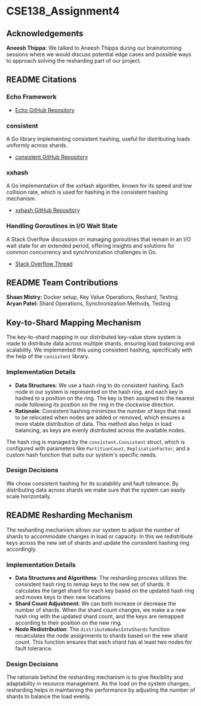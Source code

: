 # CSE138_Assignment4

## Acknowledgements

**Aneesh Thippa:** We talked to Aneesh Thippa during our brainstorming sessions where we would discuss potential edge cases and possible ways to approach solving the resharding part of our project. 

## README Citations

### Echo Framework
- [Echo GitHub Repository](https://github.com/labstack/echo)

### consistent
A Go library implementing consistent hashing, useful for distributing loads uniformly across shards.
- [consistent GitHub Repository](https://github.com/buraksezer/consistent)

### xxhash
A Go implementation of the xxHash algorithm, known for its speed and low collision rate, which is used for hashing in the consistent hashing mechanism.
- [xxhash GitHub Repository](https://github.com/cespare/xxhash)

### Handling Goroutines in I/O Wait State
A Stack Overflow discussion on managing goroutines that remain in an I/O wait state for an extended period, offering insights and solutions for common concurrency and synchronization challenges in Go.
- [Stack Overflow Thread](https://stackoverflow.com/questions/42238695/goroutine-in-io-wait-state-for-long-time)

## README Team Contributions

 **Shaan Mistry:** Docker setup, Key Value Operations, Reshard, Testing <br />
 **Aryan Patel:** Shard Operations, Synchronization Methods, Testing

## Key-to-Shard Mapping Mechanism

The key-to-shard mapping in our distributed key-value store system is made to distribute data across multiple shards, ensuring load balancing and scalability. We implemented this using consistent hashing, specifically with the help of the `consistent` library. 

### Implementation Details

- **Data Structures**: We use a hash ring to do consistent hashing. Each node in our system is represented on the hash ring, and each key is hashed to a position on the ring. The key is then assigned to the nearest node following its position on the ring in the clockwise direction.
- **Rationale**: Consistent hashing minimizes the number of keys that need to be relocated when nodes are added or removed, which ensures a more stable distribution of data. This method also helps in load balancing, as keys are evenly distributed across the available nodes.

The hash ring is managed by the `consistent.Consistent` struct, which is configured with parameters like `PartitionCount`, `ReplicationFactor`, and a custom hash function that suits our system's specific needs.

### Design Decisions

We chose consistent hashing for its scalability and fault tolerance. By distributing data across shards we make sure that the system can easily scale horizontally.

## README Resharding Mechanism

The resharding mechanism allows our system to adjust the number of shards to accommodate changes in load or capacity. In this we redistribute keys across the new set of shards and update the consistent hashing ring accordingly.

### Implementation Details

- **Data Structures and Algorithms**: The resharding process utilizes the consistent hash ring to remap keys to the new set of shards. It calculates the target shard for each key based on the updated hash ring and moves keys to their new locations.
- **Shard Count Adjustment**: We can both increase or decrease the number of shards. When the shard count changes, we make a a new hash ring with the updated shard count, and the keys are remapped according to their position on the new ring.
- **Node Redistribution**: The `distributeNodesIntoShards` function recalculates the node assignments to shards based on the new shard count. This function ensures that each shard has at least two nodes for fault tolerance.

### Design Decisions

The rationale behind the resharding mechanism is to give flexibility and adaptability in resource management. As the load on the system changes, resharding helps in maintaining the performance by adjusting the number of shards to balance the load evenly.
